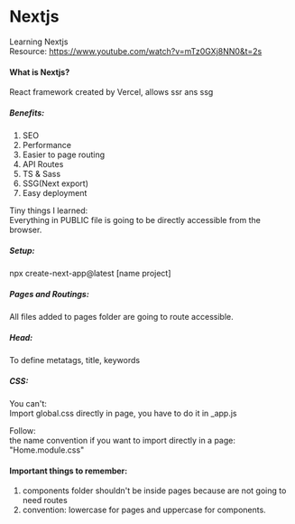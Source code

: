 # Nextjs
  Learning Nextjs \
  Resource: https://www.youtube.com/watch?v=mTz0GXj8NN0&t=2s 

#### What is Nextjs?
React framework created by Vercel, allows ssr ans ssg 

##### Benefits: 
1. SEO
2. Performance
3. Easier to page routing
4. API Routes
5. TS & Sass
6. SSG(Next export)
7. Easy deployment

Tiny things I learned: \
Everything in PUBLIC file is going to be directly accessible from the browser.

##### Setup:
  npx create-next-app@latest [name project]

##### Pages and Routings:
  All files added to pages folder are going to route accessible.
  
##### Head:
  To define metatags, title, keywords 

##### CSS:
  You can't: \
  Import global.css directly in page, you have to do it in _app.js 

  Follow: \
  the name convention if you want to import directly in a page: "Home.module.css" 

#### Important things to remember:
1. components folder shouldn't be inside pages because are not going to need routes
2. convention: lowercase for pages and uppercase for components.
